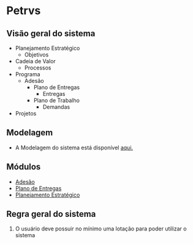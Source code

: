 # Petrvs

## Visão geral do sistema

- Planejamento Estratégico
  - Objetivos
- Cadeia de Valor
  - Processos
- Programa
  - Adesão
    - Plano de Entregas
      - Entregas
    - Plano de Trabalho
      - Demandas
- Projetos

## Modelagem

- A Modelagem do sistema está disponível [aqui.](Modelagem.md)  

## Módulos

* [Adesão](adesao.md)
* [Plano de Entregas](plano_de_entregas.md)
* [Planejamento Estratégico](Planejamento_estratégico.md)

## Regra geral do sistema

1) O usuário deve possuir no mínimo uma lotação para poder utilizar o sistema
